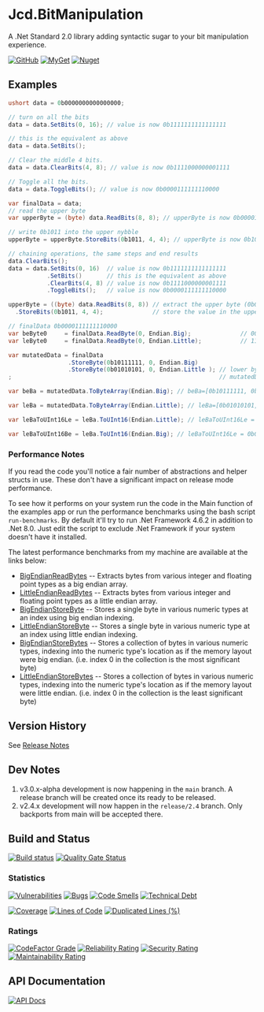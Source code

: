 # Jcd.BitManipulation

A .Net Standard 2.0 library adding syntactic sugar to your bit manipulation experience.

[![GitHub](https://img.shields.io/github/license/jason-c-daniels/Jcd.BitManipulation)](https://github.com/jason-c-daniels/Jcd.BitManipulation/blob/main/LICENSE)
[![MyGet](https://img.shields.io/myget/jason-c-daniels/v/Jcd.BitManipulation?logo=nuget)](https://www.myget.org/feed/jason-c-daniels/package/nuget/Jcd.BitManipulation)
[![Nuget](https://img.shields.io/nuget/v/Jcd.BitManipulation?logo=nuget)](https://www.nuget.org/packages/Jcd.BitManipulation)

## Examples

```csharp
ushort data = 0b0000000000000000;

// turn on all the bits
data = data.SetBits(0, 16); // value is now 0b1111111111111111

// this is the equivalent as above
data = data.SetBits();

// Clear the middle 4 bits.
data = data.ClearBits(4, 8); // value is now 0b1111000000001111

// Toggle all the bits.
data = data.ToggleBits(); // value is now 0b0000111111110000

var finalData = data;
// read the upper byte
var upperByte = (byte) data.ReadBits(8, 8); // upperByte is now 0b00001111

// write 0b1011 into the upper nybble
upperByte = upperByte.StoreBits(0b1011, 4, 4); // upperByte is now 0b10111111

// chaining operations, the same steps and end results
data.ClearBits();
data = data.SetBits(0, 16)  // value is now 0b1111111111111111
           .SetBits()       // this is the equivalent as above
           .ClearBits(4, 8) // value is now 0b1111000000001111
           .ToggleBits();   // value is now 0b0000111111110000

upperByte = ((byte) data.ReadBits(8, 8)) // extract the upper byte (0b00001111)
  .StoreBits(0b1011, 4, 4);              // store the value in the upper 4 bits, now upperByte is now 0b10111111

// finalData 0b0000111111110000
var beByte0     = finalData.ReadByte(0, Endian.Big);              // 00001111
var leByte0     = finalData.ReadByte(0, Endian.Little);           // 11110000

var mutatedData = finalData
                 .StoreByte(0b10111111, 0, Endian.Big)
                 .StoreByte(0b01010101, 0, Endian.Little ); // lower byte is now 0b01010101
;                                                           // mutatedData is now 0b1011111101010101

var beBa = mutatedData.ToByteArray(Endian.Big); // beBa=[0b10111111, 0b01010101]

var leBa = mutatedData.ToByteArray(Endian.Little); // leBa=[0b01010101, 0b10111111]

var leBaToUInt16Le = leBa.ToUInt16(Endian.Little); // leBaToUInt16Le = 0b1011111101010101

var leBaToUInt16Be = leBa.ToUInt16(Endian.Big); // leBaToUInt16Le = 0b0101010110111111
```

### Performance Notes

If you read the code you'll notice a fair number of abstractions and helper structs in use.
These don't have a significant impact on release mode performance.

To see how it performs on your system run the code in the Main function of the examples app or
run the performance benchmarks using the bash script `run-benchmarks`. By default it'll try to
run .Net Framework 4.6.2 in addition to .Net 8.0. Just edit the script to exclude .Net Framework
if your system doesn't have it installed.

The latest performance benchmarks from my machine are available at the links below:

* [BigEndianReadBytes](./Jcd.BitManipulation.Benchmark/benchmarks/out/results/Jcd.BitManipulation.Benchmark.BigEndianReadBytes-report-github.md) -- Extracts bytes from various integer and floating point types as a big endian array.
* [LittleEndianReadBytes](./Jcd.BitManipulation.Benchmark/benchmarks/out/results/Jcd.BitManipulation.Benchmark.LittleEndianReadBytes-report-github.md) -- Extracts bytes from various integer and floating point types as a little endian array.
* [BigEndianStoreByte](./Jcd.BitManipulation.Benchmark/benchmarks/out/results/Jcd.BitManipulation.Benchmark.BigEndianStoreByte-report-github.md) -- Stores a single byte in various numeric types at an index using big endian indexing.
* [LittleEndianStoreByte](./Jcd.BitManipulation.Benchmark/benchmarks/out/results/Jcd.BitManipulation.Benchmark.LittleEndianStoreByte-report-github.md) -- Stores a single byte in various numeric type at an index using little endian indexing.
* [BigEndianStoreBytes](./Jcd.BitManipulation.Benchmark/benchmarks/out/results/Jcd.BitManipulation.Benchmark.BigEndianStoreBytes-report-github.md) -- Stores a collection of bytes in various numeric types, indexing into the numeric type's location as if the memory layout were big endian. (i.e. index 0 in the collection is the most significant byte)
* [LittleEndianStoreBytes](./Jcd.BitManipulation.Benchmark/benchmarks/out/results/Jcd.BitManipulation.Benchmark.LittleEndianStoreBytes-report-github.md) -- Stores a collection of bytes in various numeric types, indexing into the numeric type's location as if the memory layout were little endian. (i.e. index 0 in the collection is the least significant byte)

## Version History

See [Release Notes](RELEASE_NOTES.md)

## Dev Notes

1. v3.0.x-alpha development is now happening in the `main` branch.
   A release branch will be created once its ready to be released.
2. v2.4.x development will now happen in the `release/2.4` branch.
   Only backports from main will be accepted there.

## Build and Status

[![Build status](https://ci.appveyor.com/api/projects/status/98xuytl8nl7rns7m?svg=true)](https://ci.appveyor.com/project/jason-c-daniels/jcd-bitmanipulation)
[![Quality Gate Status](https://sonarcloud.io/api/project_badges/measure?project=jason-c-daniels_Jcd.BitManipulation&metric=alert_status)](https://sonarcloud.io/summary/new_code?id=jason-c-daniels_Jcd.BitManipulation)

### Statistics

[![Vulnerabilities](https://sonarcloud.io/api/project_badges/measure?project=jason-c-daniels_Jcd.BitManipulation&metric=vulnerabilities)](https://sonarcloud.io/summary/new_code?id=jason-c-daniels_Jcd.BitManipulation)
[![Bugs](https://sonarcloud.io/api/project_badges/measure?project=jason-c-daniels_Jcd.BitManipulation&metric=bugs)](https://sonarcloud.io/summary/new_code?id=jason-c-daniels_Jcd.BitManipulation)
[![Code Smells](https://sonarcloud.io/api/project_badges/measure?project=jason-c-daniels_Jcd.BitManipulation&metric=code_smells)](https://sonarcloud.io/summary/new_code?id=jason-c-daniels_Jcd.BitManipulation)
[![Technical Debt](https://sonarcloud.io/api/project_badges/measure?project=jason-c-daniels_Jcd.BitManipulation&metric=sqale_index)](https://sonarcloud.io/summary/new_code?id=jason-c-daniels_Jcd.BitManipulation)

[![Coverage](https://sonarcloud.io/api/project_badges/measure?project=jason-c-daniels_Jcd.BitManipulation&metric=coverage)](https://sonarcloud.io/summary/new_code?id=jason-c-daniels_Jcd.BitManipulation)
[![Lines of Code](https://sonarcloud.io/api/project_badges/measure?project=jason-c-daniels_Jcd.BitManipulation&metric=ncloc)](https://sonarcloud.io/summary/new_code?id=jason-c-daniels_Jcd.BitManipulation)
[![Duplicated Lines (%)](https://sonarcloud.io/api/project_badges/measure?project=jason-c-daniels_Jcd.BitManipulation&metric=duplicated_lines_density)](https://sonarcloud.io/summary/new_code?id=jason-c-daniels_Jcd.BitManipulation)

### Ratings

[![CodeFactor Grade](https://img.shields.io/codefactor/grade/github/jason-c-daniels/Jcd.BitManipulation)](https://www.codefactor.io/repository/github/jason-c-daniels/jcd.bitmanipulation)
[![Reliability Rating](https://sonarcloud.io/api/project_badges/measure?project=jason-c-daniels_Jcd.BitManipulation&metric=reliability_rating)](https://sonarcloud.io/summary/new_code?id=jason-c-daniels_Jcd.BitManipulation)
[![Security Rating](https://sonarcloud.io/api/project_badges/measure?project=jason-c-daniels_Jcd.BitManipulation&metric=security_rating)](https://sonarcloud.io/summary/new_code?id=jason-c-daniels_Jcd.BitManipulation)
[![Maintainability Rating](https://sonarcloud.io/api/project_badges/measure?project=jason-c-daniels_Jcd.BitManipulation&metric=sqale_rating)](https://sonarcloud.io/summary/new_code?id=jason-c-daniels_Jcd.BitManipulation)

## API Documentation

[![API Docs](https://img.shields.io/badge/Read-The%20API%20Documentation-blue?style=for-the-badge)](https://jason-c-daniels.github.io/)

